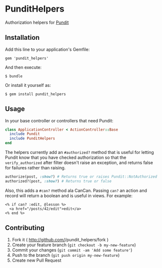 # PunditHelpers

Authorization helpers for [Pundit](https://github.com/elabs/pundit)

## Installation

Add this line to your application's Gemfile:

    gem 'pundit_helpers'

And then execute:

    $ bundle

Or install it yourself as:

    $ gem install pundit_helpers

## Usage

In your base controller or controllers that need Pundit:

```ruby
class ApplicationController < ActionController::Base
  include Pundit
  include PunditHelpers
end
```

The helpers currently add an `#authorized?` method that is useful
for letting Pundit know that you have checked authorization so that the
`verify_authorized` after filter doesn't raise an exception, and returns
false for failures rather than raising.

```ruby
authorize(post, :show?) # Returns true or raises Pundit::NotAuthorized on failure
authorized?(post, :show?) # Returns true or false
```

Also, this adds a `#can?` method ala CanCan.  Passing `can?` an action and record
will return a boolean and is useful in views.  For example:

```erb
<% if can? :edit, @lesson %>
  <a href="/posts/42/edit">edit</a>
<% end %>
```

## Contributing

1. Fork it ( http://github.com/<my-github-username>/pundit_helpers/fork )
2. Create your feature branch (`git checkout -b my-new-feature`)
3. Commit your changes (`git commit -am 'Add some feature'`)
4. Push to the branch (`git push origin my-new-feature`)
5. Create new Pull Request

